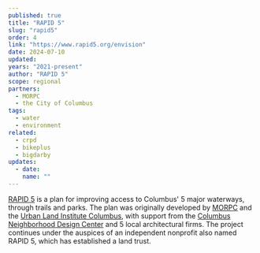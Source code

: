 ```yaml
---
published: true
title: "RAPID 5"
slug: "rapid5"
order: 4
link: "https://www.rapid5.org/envision"
date: 2024-07-10
updated:
years: "2021-present"
author: "RAPID 5"
scope: regional
partners:
  - MORPC
  - the City of Columbus
tags:
  - water
  - environment
related:
  - crpd
  - bikeplus
  - bigdarby
updates:
  - date:
    name: ""
---
```


[RAPID 5](https://www.rapid5.org/envision) is a plan for improving access to Columbus' 5 major waterways, through trails and parks. The plan was originally developed by [MORPC](https://www.morpc.org/) and the [Urban Land Institute Columbus](https://columbus.uli.org/), with support from the [Columbus Neighborhood Design Center](https://www.columbusndc.org/) and 5 local architectural firms. The project continues under the auspices of an independent nonprofit also named RAPID 5, which has established a land trust.

